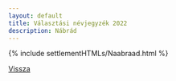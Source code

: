```yaml
---
layout: default
title: Választási névjegyzék 2022
description: Nábrád
---
```


{% include settlementHTMLs/Naabraad.html %}

[Vissza](../)